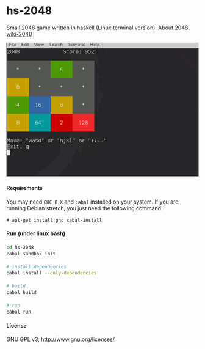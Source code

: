 hs-2048
=======

Small 2048 game written in haskell (Linux terminal version).
About 2048: [wiki-2048](https://en.wikipedia.org/wiki/2048_%28video_game%29)

![img](assets/Screenshot.png)

#### Requirements

You may need `GHC 8.X` and `cabal` installed on your system. If you are running Debian stretch, you just need the following command:

```
# apt-get install ghc cabal-install
```

#### Run (under linux bash)

```bash
cd hs-2048
cabal sandbox init

# install dependencies
cabal install --only-dependencies

# build
cabal build

# run
cabal run
```

#### License

GNU GPL v3, <http://www.gnu.org/licenses/>

